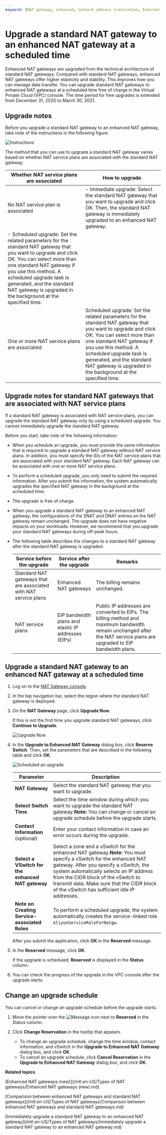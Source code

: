 ```yaml
---
keyword: [NAT gateway, enhanced, network address translation, Internet-facing services, Internet access]
---
```


# Upgrade a standard NAT gateway to an enhanced NAT gateway at a scheduled time

Enhanced NAT gateways are upgraded from the technical architecture of standard NAT gateways. Compared with standard NAT gateways, enhanced NAT gateways offer higher elasticity and stability. This improves how you can manage data transfer. You can upgrade standard NAT gateways to enhanced NAT gateways at a scheduled time free of charge in the Virtual Private Cloud \(VPC\) console. The time period for free upgrades is extended from December 31, 2020 to March 30, 2021.

## Upgrade notes

Before you upgrade a standard NAT gateway to an enhanced NAT gateway, take note of the instructions in the following figure.

![Instructions](https://static-aliyun-doc.oss-accelerate.aliyuncs.com/assets/img/en-US/0082659951/p147943.png)

The method that you can use to upgrade a standard NAT gateway varies based on whether NAT service plans are associated with the standard NAT gateway.

|Whether NAT service plans are associated|How to upgrade|
|----------------------------------------|--------------|
|No NAT service plan is associated|-   Immediate upgrade: Select the standard NAT gateway that you want to upgrade and click OK. Then, the standard NAT gateway is immediately upgraded to an enhanced NAT gateway.
-   Scheduled upgrade: Set the related parameters for the standard NAT gateway that you want to upgrade and click OK. You can select more than one standard NAT gateway if you use this method. A scheduled upgrade task is generated, and the standard NAT gateway is upgraded in the background at the specified time. |
|One or more NAT service plans are associated|Scheduled upgrade: Set the related parameters for the standard NAT gateway that you want to upgrade and click OK. You can select more than one standard NAT gateway if you use this method. A scheduled upgrade task is generated, and the standard NAT gateway is upgraded in the background at the specified time. |

## Upgrade notes for standard NAT gateways that are associated with NAT service plans

If a standard NAT gateway is associated with NAT service plans, you can upgrade the standard NAT gateway only by using a scheduled upgrade. You cannot immediately upgrade the standard NAT gateway.

Before you start, take note of the following information:

-   When you schedule an upgrade, you must provide the same information that is required to upgrade a standard NAT gateway without NAT service plans. In addition, you must specify the IDs of the NAT service plans that are associated with your standard NAT gateway. Each NAT gateway can be associated with one or more NAT service plans.
-   To perform a scheduled upgrade, you only need to submit the required information. After you submit the information, the system automatically upgrades the specified NAT gateway in the background at the scheduled time.
-   The upgrade is free of charge.
-   When you upgrade a standard NAT gateway to an enhanced NAT gateway, the configurations of the SNAT and DNAT entries on the NAT gateway remain unchanged. The upgrade does not have negative impacts on your workloads. However, we recommend that you upgrade your standard NAT gateways during off-peak hours.
-   The following table describes the changes to a standard NAT gateway after the standard NAT gateway is upgraded.

    |Service before the upgrade|Service after the upgrade|Remarks|
    |--------------------------|-------------------------|-------|
    |Standard NAT gateways that are associated with NAT service plans|Enhanced NAT gateways|The billing remains unchanged.|
    |NAT service plans|EIP bandwidth plans and elastic IP addresses \(EIPs\)|Public IP addresses are converted to EIPs. The billing method and maximum bandwidth remain unchanged after the NAT service plans are upgraded to EIP bandwidth plans.|


## Upgrade a standard NAT gateway to an enhanced NAT gateway at a scheduled time

1.  Log on to the [NAT Gateway console](https://vpc.console.aliyun.com/nat).

2.  In the top navigation bar, select the region where the standard NAT gateway is deployed.

3.  On the **NAT Gateway** page, click **Upgrade Now**.

    If this is not the first time you upgrade standard NAT gateways, click **Continue to Upgrade**.

    ![Upgrade Now](https://static-aliyun-doc.oss-accelerate.aliyuncs.com/assets/img/en-US/6618369951/p146934.png)

4.  In the **Upgrade to Enhanced NAT Gateway** dialog box, click **Reserve Switch**. Then, set the parameters that are described in the following table and click **OK**.

    ![Scheduled an upgrade](https://static-aliyun-doc.oss-accelerate.aliyuncs.com/assets/img/en-US/9698221161/p213058.png)

    |Parameter|Description|
    |---------|-----------|
    |**NAT Gateway**|Select the standard NAT gateway that you want to upgrade.|
    |**Select Switch Time**|Select the time window during which you want to upgrade the standard NAT gateway.**Note:** You can change or cancel an upgrade schedule before the upgrade starts. |
    |**Contact Information** \(optional\)|Enter your contact information in case an error occurs during the upgrade.|
    |**Select a VSwitch for the enhanced NAT gateway**|Select a zone and a vSwitch for the enhanced NAT gateway.**Note:** You must specify a vSwitch for the enhanced NAT gateway. After you specify a vSwitch, the system automatically selects an IP address from the CIDR block of the vSwitch to transmit data. Make sure that the CIDR block of the vSwitch has sufficient idle IP addresses. |
    |**Note on Creating Service-associated Roles**|To perform a scheduled upgrade, the system automatically creates the service-linked role `AliyunServiceRoleForNatgw`.|

    After you submit the application, click **OK** in the **Reserved** message.

5.  In the **Reserved** message, click **OK**.

    If the upgrade is scheduled, **Reserved** is displayed in the **Status** column.

6.  You can check the progress of the upgrade in the VPC console after the upgrade starts.


## Change an upgrade schedule

You can cancel or change an upgrade schedule before the upgrade starts.

1.  Move the pointer over the ![Message](../images/p213066.png) icon next to **Reserved** in the Status column.

2.  Click **Change Reservation** in the tooltip that appears.

    -   To change an upgrade schedule, change the time window, contact information, and vSwitch in the **Upgrade to Enhanced NAT Gateway** dialog box, and click **OK**.
    -   To cancel an upgrade schedule, click **Cancel Reservation** in the **Upgrade to Enhanced NAT Gateway** dialog box, and click **OK**.

**Related topics**  


[Enhanced NAT gateways \(new\)](/intl.en-US/Types of NAT gateways/Enhanced NAT gateways (new).md)

[Comparison between enhanced NAT gateways and standard NAT gateways](/intl.en-US/Types of NAT gateways/Comparison between enhanced NAT gateways and standard NAT gateways.md)

[Immediately upgrade a standard NAT gateway to an enhanced NAT gateway](/intl.en-US/Types of NAT gateways/Immediately upgrade a standard NAT gateway to an enhanced NAT gateway.md)

